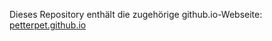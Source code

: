 Dieses Repository enthält die zugehörige github.io-Webseite:
[petterpet.github.io](https://petterpet.github.io)
